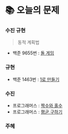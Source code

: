  # 📚 오늘의 문제
 
### 수진 규현
> 동적 계획법
- 백준 9655번 : [돌 게임](https://www.acmicpc.net/problem/9655)

### 규현
- 백준 1463번 : [1로 만들기](https://www.acmicpc.net/problem/1463)
### 수진
- 프로그래머스 : [짝수와 홀수](https://school.programmers.co.kr/learn/courses/30/lessons/12937) 
- 프로그래머스 : [평균 구하기](https://school.programmers.co.kr/learn/courses/30/lessons/12944)
### 주혜
